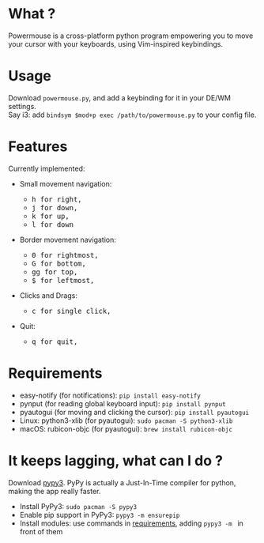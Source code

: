 # What ?
Powermouse is a cross-platform python program empowering you to move your cursor with your
keyboards, using Vim-inspired keybindings.

# Usage
Download `powermouse.py`, and add a keybinding for it in your DE/WM settings.  
Say i3: add `bindsym $mod+p exec /path/to/powermouse.py` to your config file.

# Features
Currently implemented:
- Small movement navigation:
    - <kbd>h<kbd> for right,
    - <kbd>j<kbd> for down,
    - <kbd>k<kbd> for up,
    - <kbd>l<kbd> for down

- Border movement navigation:
    - <kbd>0<kbd> for rightmost,
    - <kbd>G<kbd> for bottom,
    - <kbd>gg<kbd> for top,
    - <kbd>$<kbd> for leftmost,

- Clicks and Drags:
    - <kbd>c<kbd> for single click,

- Quit:
    - <kbd>q<kbd> for quit,

# Requirements
- easy-notify (for notifications): `pip install easy-notify`
- pynput (for reading global keyboard input): `pip install pynput`
- pyautogui (for moving and clicking the cursor): `pip install pyautogui`
- Linux: python3-xlib (for pyautogui): `sudo pacman -S python3-xlib`
- macOS: rubicon-objc (for pyautogui): `brew install rubicon-objc`

# It keeps lagging, what can I do ?
Download [pypy3](https://pypy.org). PyPy is actually a Just-In-Time compiler for
python, making the app really faster.
- Install PyPy3: `sudo pacman -S pypy3`
- Enable pip support in PyPy3: `pypy3 -m ensurepip`
- Install modules: use commands in [requirements](#requirements), adding `pypy3
  -m ` in front of them

